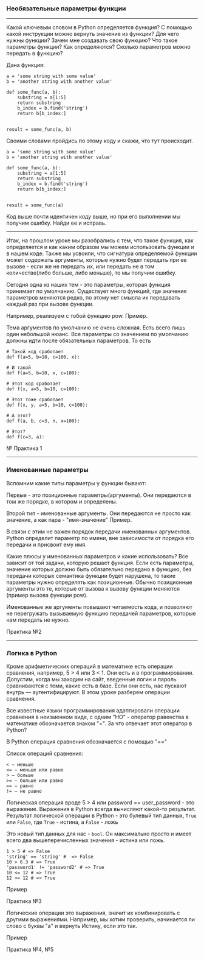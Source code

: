 ### Необязательные параметры функции

--- 

Какой ключевым словом в Python определяется функция? 
С помощью какой инструкции можно вернуть значение из функции? Для чего нужны функции? Зачем мне создавать свою функцию?
Что такое параметры функции? Как определяются? Сколько параметров можно передать в функцию?

Дана функция:
    
    a = 'some string with some value'
    b = 'another string with another value'    

    def some_func(a, b):
        substring = a[1:5]
        return substring
        b_index = b.find('string')
        return b[b_index:]


    result = some_func(a, b)

Своими словами пройдись по этому коду и скажи, что тут происходит.

    a = 'some string with some value'
    b = 'another string with another value'    

    def some_func(a, b):
        substring = a[1:5]
        return substring
        b_index = b.find('string')
        return b[b_index:]


    result = some_func(a)

Код выше почти идентичен коду выше, но при его выполнении мы получим ошибку. Найди ее и исправь.

---

Итак, на прошлом уроке мы разобрались с тем, что такое функция, как определяется и как каким образом мы 
можем использовать функции и в нашем коде. Также мы усвоили, что сигнатура определяемой функции может содержать аргументы,
которые нужно будет передать при ее вызове - если же не передать их, или передать не в том количестве(либо больше, либо меньше),
то мы получим ошибку. 

Сегодня одна из наших тем - это параметры, которая функция принимает по умолчанию. Существует много функций, где значения параметров
меняются редко, по этому нет смысла их передавать каждый раз при вызове функции.

Например, реализуем с тобой функцию pow. Пример.

Тема аргументов по умолчанию не очень сложная. Есть всего лишь один небольшой нюанс. Все параметры со значением по умолчанию
должны идти после обязательных параметров. То есть
    
    # Такой код сработает
    def f(a=5, b=10, c=100, x):

    # И такой
    def f(a=5, b=10, x, c=100):

    # Этот код сработает
    def f(x, a=5, b=10, c=100):

    # Этот тоже сработает
    def f(x, y, a=5, b=10, c=100):
    
    # А этот?
    def f(a, b, c=3, n, x=100):
    
    # Этот?
    def f(c=3, a):

№ Практика 1

---

### Именованные параметры

Вспомним какие типы параметры у функции бывают:

Первые - это позиционные параметры(аргументы). Они передаются в том же порядке, в котором и определены.

Второй тип - именованные аргументы. Они передаются не просто как значение, а как пара - "имя-значение"
Пример.

В связи с этим не важен порядок передачи именованных аргументов. Python определит параметр по имени, вне зависимости от порядка его передачи
и присвоит ему имя.

Какие плюсы у именованных параметров и какие использовать? Все зависит от той задачи, которую решает функция. Если есть 
параметры, значение которых должно быть обязательно передано в функцию, без передачи которых семантика функции будет нарушена, то такие параметры нужно определять как позиционные.
Обычно позиционные аргументы это те, которые от вызова к вызову функции меняются (пример вызова функции pow).

Именованные же аргументы повышают читаемость кода, и позволяют не перегружать вызываемую функцию передачей параметров, которые нам передать не нужно.

Практика №2

---

### Логика в Python

Кроме арифметических операций в математике есть операции сравнения, например, 5 > 4 или 3 < 1. Они есть и в программировании. Допустим, 
когда мы заходим на сайт, введенные логин и пароль сравниваются с теми, какие есть в базе. Если они есть, нас пускают внутрь — аутентифицируют. В этом уроке разберем операции сравнения.

Все известные языки программирования адаптировали операции сравнения в неизменном виде, с одним "НО" - оператор равенства в математике обозначается знаком "=". 
За что отвечает этот оператор в Python?

В Python операция сравнения обозначается с помощью "=="

Список операций сравнения:

    < — меньше
    <= — меньше или равно
    > — больше
    >= — больше или равно
    == — равно
    != — не равно

Логическая операция вроде 5 > 4 или password == user_password - это выражение. Выражения в Python всегда вычисляют какой-то результат.
Результат логической операции в Python - это булевый тип данных, ``True`` или ``False``, где ``True`` - истина, а ``False`` - ложь

Это новый тип данных для нас - ``bool``. Он максимально просто и имеет всего два вышеперечисленных значения - истина или ложь.

    1 > 5 # => False
    'string' == 'string' #  => False
    10 > 6.3 # => True
    'password1' != 'password2' # => True
    10 <= 12 # => True
    12 >= 12 # => True

Пример

Практика №3

Логические операции это выражения, значит их комбинировать с другими выражениями. Например, мы хотим проверить, начинается ли слово с буквы "а" и вернуть Истину, если это так.

Пример

Практика №4, №5
